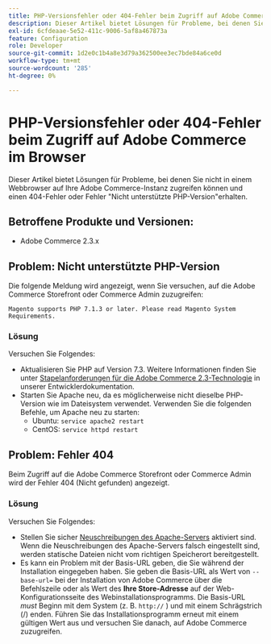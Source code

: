 ```yaml
---
title: PHP-Versionsfehler oder 404-Fehler beim Zugriff auf Adobe Commerce im Browser
description: Dieser Artikel bietet Lösungen für Probleme, bei denen Sie nicht in einem Webbrowser auf Ihre Adobe Commerce-Instanz zugreifen können und einen 404-Fehler oder Fehler "Nicht unterstützte PHP-Version"erhalten.
exl-id: 6cfdeaae-5e52-411c-9006-5af8a467873a
feature: Configuration
role: Developer
source-git-commit: 1d2e0c1b4a8e3d79a362500ee3ec7bde84a6ce0d
workflow-type: tm+mt
source-wordcount: '285'
ht-degree: 0%

---
```


# PHP-Versionsfehler oder 404-Fehler beim Zugriff auf Adobe Commerce im Browser

Dieser Artikel bietet Lösungen für Probleme, bei denen Sie nicht in einem Webbrowser auf Ihre Adobe Commerce-Instanz zugreifen können und einen 404-Fehler oder Fehler &quot;Nicht unterstützte PHP-Version&quot;erhalten.

## Betroffene Produkte und Versionen:

* Adobe Commerce 2.3.x

## Problem: Nicht unterstützte PHP-Version

Die folgende Meldung wird angezeigt, wenn Sie versuchen, auf die Adobe Commerce Storefront oder Commerce Admin zuzugreifen:

`Magento supports PHP 7.1.3 or later. Please read Magento System Requirements.`

### Lösung

Versuchen Sie Folgendes:

* Aktualisieren Sie PHP auf Version 7.3. Weitere Informationen finden Sie unter [Stapelanforderungen für die Adobe Commerce 2.3-Technologie](https://devdocs.magento.com/guides/v2.3/install-gde/system-requirements.html#php) in unserer Entwicklerdokumentation.
* Starten Sie Apache neu, da es möglicherweise nicht dieselbe PHP-Version wie im Dateisystem verwendet. Verwenden Sie die folgenden Befehle, um Apache neu zu starten:
   * Ubuntu: `service apache2 restart`
   * CentOS: `service httpd restart`

## Problem: Fehler 404

Beim Zugriff auf die Adobe Commerce Storefront oder Commerce Admin wird der Fehler 404 (Nicht gefunden) angezeigt.

### Lösung

Versuchen Sie Folgendes:

* Stellen Sie sicher [Neuschreibungen des Apache-Servers](https://devdocs.magento.com/guides/v2.3/install-gde/prereq/apache.html) aktiviert sind. Wenn die Neuschreibungen des Apache-Servers falsch eingestellt sind, werden statische Dateien nicht vom richtigen Speicherort bereitgestellt.
* Es kann ein Problem mit der Basis-URL geben, die Sie während der Installation eingegeben haben. Sie geben die Basis-URL als Wert von `--base-url=` bei der Installation von Adobe Commerce über die Befehlszeile oder als Wert des **Ihre Store-Adresse** auf der Web-Konfigurationsseite des Webinstallationsprogramms. Die Basis-URL *must* Beginn mit dem System (z. B. `http://` ) und mit einem Schrägstrich (/) enden. Führen Sie das Installationsprogramm erneut mit einem gültigen Wert aus und versuchen Sie danach, auf Adobe Commerce zuzugreifen.
